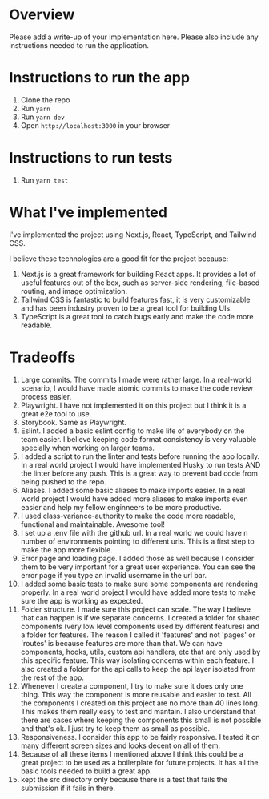 # Overview

Please add a write-up of your implementation here. Please also include any instructions needed to run the application.

# Instructions to run the app

1. Clone the repo
2. Run `yarn`
3. Run `yarn dev`
4. Open `http://localhost:3000` in your browser

# Instructions to run tests

1. Run `yarn test`

# What I've implemented

I've implemented the project using Next.js, React, TypeScript, and Tailwind CSS.

I believe these technologies are a good fit for the project because:

1. Next.js is a great framework for building React apps. It provides a lot of useful features out of the box, such as server-side rendering, file-based routing, and image optimization.
2. Tailwind CSS is fantastic to build features fast, it is very customizable and has been industry proven to be a great tool for building UIs.
3. TypeScript is a great tool to catch bugs early and make the code more readable.

# Tradeoffs

1. Large commits. The commits I made were rather large. In a real-world scenario, I would have made atomic commits to make the code review process easier.
2. Playwright. I have not implemented it on this project but I think it is a great e2e tool to use.
3. Storybook. Same as Playwright.
4. Eslint. I added a basic eslint config to make life of everybody on the team easier. I believe keeping code format consistency is very valuable specially when working on larger teams.
5. I added a script to run the linter and tests before running the app locally. In a real world project I would have implemented Husky to run tests AND the linter before any push. This is a great way to prevent bad code from being pushed to the repo.
6. Aliases. I added some basic aliases to make imports easier. In a real world project I would have added more aliases to make imports even easier and help my fellow enginneers to be more productive.
7. I used class-variance-authority to make the code more readable, functional and maintainable. Awesome tool!
8. I set up a .env file with the github url. In a real world we could have n number of environments pointing to different urls. This is a first step to make the app more flexible.
9. Error page and loading page. I added those as well because I consider them to be very important for a great user experience. You can see the error page if you type an invalid username in the url bar.
10. I added some basic tests to make sure some components are rendering properly. In a real world project I would have added more tests to make sure the app is working as expected.
11. Folder structure. I made sure this project can scale. The way I believe that can happen is if we separate concerns. I created a folder for shared components (very low level components used by different features) and a folder for features. The reason I called it 'features' and not 'pages' or 'routes' is because features are more than that. We can have components, hooks, utils, custom api handlers, etc that are only used by this specific feature. This way isolating concerns within each feature. I also created a folder for the api calls to keep the api layer isolated from the rest of the app.
12. Whenever I create a component, I try to make sure it does only one thing. This way the component is more reusable and easier to test. All the components I created on this project are no more than 40 lines long. This makes them really easy to test and mantain. I also understand that there are cases where keeping the components this small is not possible and that's ok. I just try to keep them as small as possible.
13. Responsiveness. I consider this app to be fairly responsive. I tested it on many different screen sizes and looks decent on all of them.
14. Because of all these items I mentioned above I think this could be a great project to be used as a boilerplate for future projects. It has all the basic tools needed to build a great app.
15. kept the src directory only because there is a test that fails the submission if it fails in there.
